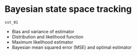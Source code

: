 # Bayesian state space tracking

`sst_01`
* Bias and variance of estimator
* Distribution and likelihood function
* Maximum likelihood estimator
* Bayesian mean squared error (MSE) and optimal estimator
